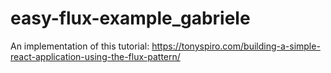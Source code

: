 # easy-flux-example_gabriele
An implementation of this tutorial: https://tonyspiro.com/building-a-simple-react-application-using-the-flux-pattern/
